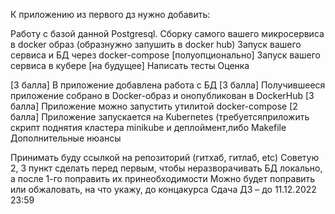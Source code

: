 К приложению из первого дз нужно добавить:

Работу с базой данной Postgresql.
Сборку самого вашего микросервиса в docker образ (образнужно запушить в docker hub)
Запуск вашего сервиса и БД через docker-compose
[полуопционально] Запуск вашего сервиса в кубере
[на будущее] Написать тесты
Оценка

[3 балла] В приложение добавлена работа с БД
[3 балла] Получившееся приложение собрано в Docker-образ и онопубликован в DockerHub
[3 балла] Приложение можно запустить утилитой docker-compose
[2 балла] Приложение запускается на Kubernetes (требуетсяприложить скрипт поднятия кластера minikube и деплоймент,либо Makefile
Дополнительные нюансы

Принимать буду ссылкой на репозиторий (гитхаб, гитлаб, etc)
Советую 2, 3 пункт сделать перед первым, чтобы неразворачивать БД локально, а после 1-го поправить их принеобходимости
Можно будет поправить или обжаловать, на что укажу, до концакурса
Сдача ДЗ – до 11.12.2022 23:59
